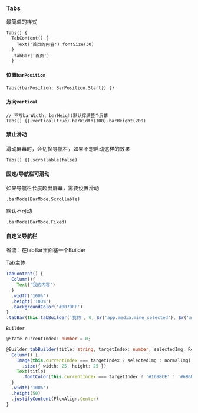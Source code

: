 ### Tabs

最简单的样式

```
Tabs() {
  TabContent() {
    Text('首页的内容').fontSize(30)
  }
  .tabBar('首页')
  }
```



#### 位置`barPosition`

```
Tabs({barPosition: BarPosition.Start}) {}
```



#### 方向`vertical`

```
// 不写barWidth, barHeight默认撑满整个屏幕
Tabs() {}.vertical(true).barWidth(100).barHeight(200)
```



#### 禁止滑动

滑动屏幕时，会切换导航栏，如果不想启动这样的效果

```
Tabs() {}.scrollable(false)
```



#### 固定/导航栏可滑动

如果导航栏长度超出屏幕，需要设置滑动

```
.barMode(BarMode.Scrollable)
```

默认不可动

```
.barMode(BarMode.Fixed)
```



#### 自定义导航栏

省流：在tabBar里面塞一个Builder

Tab主体

```typescript
TabContent() {
  Column(){
    Text('我的内容')  
  }
  .width('100%')
  .height('100%')
  .backgroundColor('#007DFF')
}
.tabBar(this.tabBuilder('我的', 0, $r('app.media.mine_selected'), $r('app.media.mine_normal')))
```



`Builder`

```typescript
@State currentIndex: number = 0;

@Builder tabBuilder(title: string, targetIndex: number, selectedImg: Resource, normalImg: Resource) {
  Column() {
    Image(this.currentIndex === targetIndex ? selectedImg : normalImg)
      .size({ width: 25, height: 25 })
    Text(title)
      .fontColor(this.currentIndex === targetIndex ? '#1698CE' : '#6B6B6B')
  }
  .width('100%')
  .height(50)
  .justifyContent(FlexAlign.Center)
}
```

